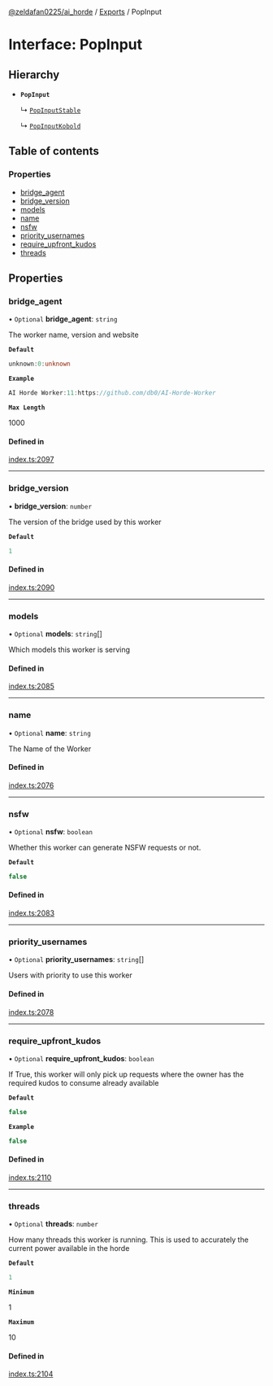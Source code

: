 [@zeldafan0225/ai_horde](../README.md) / [Exports](../modules.md) / PopInput

# Interface: PopInput

## Hierarchy

- **`PopInput`**

  ↳ [`PopInputStable`](PopInputStable.md)

  ↳ [`PopInputKobold`](PopInputKobold.md)

## Table of contents

### Properties

- [bridge\_agent](PopInput.md#bridge_agent)
- [bridge\_version](PopInput.md#bridge_version)
- [models](PopInput.md#models)
- [name](PopInput.md#name)
- [nsfw](PopInput.md#nsfw)
- [priority\_usernames](PopInput.md#priority_usernames)
- [require\_upfront\_kudos](PopInput.md#require_upfront_kudos)
- [threads](PopInput.md#threads)

## Properties

### bridge\_agent

• `Optional` **bridge\_agent**: `string`

The worker name, version and website

**`Default`**

```ts
unknown:0:unknown
```

**`Example`**

```ts
AI Horde Worker:11:https://github.com/db0/AI-Horde-Worker
```

**`Max Length`**

1000

#### Defined in

[index.ts:2097](https://github.com/ZeldaFan0225/ai_horde/blob/a3ac80c/index.ts#L2097)

___

### bridge\_version

• **bridge\_version**: `number`

The version of the bridge used by this worker

**`Default`**

```ts
1
```

#### Defined in

[index.ts:2090](https://github.com/ZeldaFan0225/ai_horde/blob/a3ac80c/index.ts#L2090)

___

### models

• `Optional` **models**: `string`[]

Which models this worker is serving

#### Defined in

[index.ts:2085](https://github.com/ZeldaFan0225/ai_horde/blob/a3ac80c/index.ts#L2085)

___

### name

• `Optional` **name**: `string`

The Name of the Worker

#### Defined in

[index.ts:2076](https://github.com/ZeldaFan0225/ai_horde/blob/a3ac80c/index.ts#L2076)

___

### nsfw

• `Optional` **nsfw**: `boolean`

Whether this worker can generate NSFW requests or not.

**`Default`**

```ts
false
```

#### Defined in

[index.ts:2083](https://github.com/ZeldaFan0225/ai_horde/blob/a3ac80c/index.ts#L2083)

___

### priority\_usernames

• `Optional` **priority\_usernames**: `string`[]

Users with priority to use this worker

#### Defined in

[index.ts:2078](https://github.com/ZeldaFan0225/ai_horde/blob/a3ac80c/index.ts#L2078)

___

### require\_upfront\_kudos

• `Optional` **require\_upfront\_kudos**: `boolean`

If True, this worker will only pick up requests where the owner has the required kudos to consume already available

**`Default`**

```ts
false
```

**`Example`**

```ts
false
```

#### Defined in

[index.ts:2110](https://github.com/ZeldaFan0225/ai_horde/blob/a3ac80c/index.ts#L2110)

___

### threads

• `Optional` **threads**: `number`

How many threads this worker is running. This is used to accurately the current power available in the horde

**`Default`**

```ts
1
```

**`Minimum`**

1

**`Maximum`**

10

#### Defined in

[index.ts:2104](https://github.com/ZeldaFan0225/ai_horde/blob/a3ac80c/index.ts#L2104)
